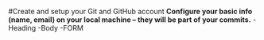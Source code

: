 #Create and setup your Git and GitHub account
**Configure your basic info (name, email) on your local machine – they will be part of your commits.**
-Heading
-Body
-FORM
